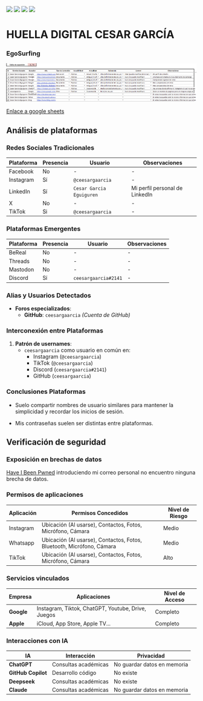 [![](https://img.shields.io/badge/-Inicio-FFF?style=flat&logo=Emlakjet&logoColor=black)](/README.md) [![](https://img.shields.io/badge/-Entrega_2-FFF?style=flat&logo=openstreetmap&logoColor=black)](/Entregas/Entrega-2/ModeloDeNegocio.md)  [![](https://img.shields.io/badge/-Entrega_3-FFF?style=flat&logo=openstreetmap&logoColor=black)](/Entregas/Entrega-3/HuellaDigital.md)  [![](https://img.shields.io/badge/-Entrega_4-FFF?style=flat&logo=openstreetmap&logoColor=black)]()

# HUELLA DIGITAL CESAR GARCÍA

### EgoSurfing

![EgoSurfing](/Documentos/Imagenes/EgoSurfingCesarGarcia.png)

[Enlace a google sheets](https://docs.google.com/spreadsheets/d/1aqsPYb_3zjXWMxrk5cVUV9LVYwD2hEUucYGLaWOnRBU/edit?usp=sharing)

## Análisis de plataformas

### Redes Sociales Tradicionales
| Plataforma   | Presencia | Usuario        | Observaciones |
|--------------|-----------|----------------|---------------|
| Facebook     | No        | -| -|
| Instagram    | Sí        | `@ceesargaarcia`  | - |
| LinkedIn     | Sí        | `Cesar Garcia Eguiguren`  | Mi perfil personal de LinkedIn |
| X            | No        | - | -             |
| TikTok            | Si        | `@ceesargaarcia` | -             |
### Plataformas Emergentes
| Plataforma   | Presencia | Usuario     | Observaciones |
|--------------|-----------|-------------|---------------|
| BeReal       | No       | - | - |
| Threads      | No        | - | - |
| Mastodon     | No        | -           | - |
| Discord      | Sí        | `ceesargaarcia#2141` | - |

### Alias y Usuarios Detectados
- **Foros especializados**: 
  - **GitHub**: `ceesargaarcia`
    *(Cuenta de GitHub)*

### Interconexión entre Plataformas

1. **Patrón de usernames**:
   - `ceesargaarcia` como usuario en común en:
     - Instagram (`@ceesargaarcia`)
     - TikTok (`@ceesargaarcia`)
     - Discord (`ceesargaarcia#2141`)
     - GitHub (`ceesargaarcia`)


### Conclusiones Plataformas
- Suelo compartir nombres de usuario similares para mantener la simplicidad y recordar los inicios de sesión.

- Mis contraseñas suelen ser distintas entre plataformas.

## Verificación de seguridad

### Exposición en brechas de datos

[Have I Been Pwned](https://haveibeenpwned.com/) introduciendo mi correo personal no encuentro ninguna brecha de datos.


### Permisos de aplicaciones
| Aplicación  | Permisos Concedidos | Nivel de Riesgo |
|-----------------------|----------------------|-----------------|
| Instagram | Ubicación (Al usarse), Contactos, Fotos, Micrófono, Cámara | Medio |
| Whatsapp | Ubicación (Al usarse), Contactos, Fotos, Bluetooth, Micrófono, Cámara | Medio |
| TikTok | Ubicación (Al usarse), Contactos, Fotos, Micrófono, Cámara | Alto |

### Servicios vinculados
| Empresa | Aplicaciones | Nivel de Acceso |
|-----------|--------------------------|-----------------|
| **Google** | Instagram, Tiktok, ChatGPT, Youtube, Drive, Juegos | Completo |
| **Apple** | iCloud, App Store, Apple TV...  | Completo |


### Interacciones con IA
| IA | Interacción | Privacidad |
|---------------|---------------------|--------------------------|
| **ChatGPT** | Consultas académicas | No guardar datos en memoria |
| **GitHub Copilot** | Desarrollo código | No existe |
| **Deepseek** | Consultas académicas | No existe |
| **Claude** | Consultas académicas | No guardar datos en memoria |
